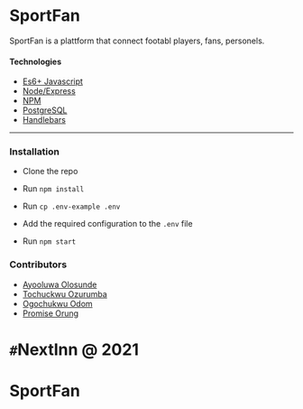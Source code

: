# SportFan
SportFan is a plattform that connect footabl players, fans, personels.
#### Technologies

- [Es6+ Javascript](https://www.ecma-international.org/ecma-262/9.0/index.html)
- [Node/Express](https://nodejs.org/en/)
- [NPM](npmjs.com)
- [PostgreSQL](https://www.postgresql.org/)
- [Handlebars](https://handlebarsjs.com/)

---

### Installation

- Clone the repo

- Run `npm install`

- Run `cp .env-example .env`

- Add the required configuration to the `.env` file

- Run `npm start`


### Contributors

- [Ayooluwa Olosunde](https://github.com/lovisgod)
- [Tochuckwu Ozurumba](https://github.com/Tueloper)
- [Ogochukwu Odom](https://github.com/odomfavour)
- [Promise Orung](https://github.com/Orung)

`#`NextInn @ 2021
==============

# SportFan
